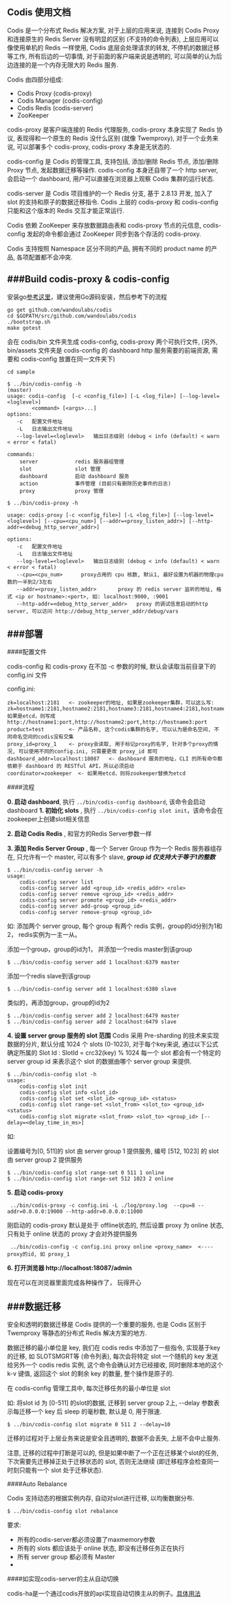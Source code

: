 ## Codis 使用文档

Codis 是一个分布式 Redis 解决方案, 对于上层的应用来说, 连接到 Codis Proxy 和连接原生的 Redis Server 没有明显的区别 (不支持的命令列表), 上层应用可以像使用单机的 Redis 一样使用, Codis 底层会处理请求的转发, 不停机的数据迁移等工作, 所有后边的一切事情, 对于前面的客户端来说是透明的, 可以简单的认为后边连接的是一个内存无限大的 Redis 服务.

Codis 由四部分组成:

* Codis Proxy   (codis-proxy)
* Codis Manager (codis-config)
* Codis Redis   (codis-server)
* ZooKeeper

codis-proxy 是客户端连接的 Redis 代理服务, codis-proxy 本身实现了 Redis 协议, 表现得和一个原生的 Redis 没什么区别 (就像 Twemproxy), 对于一个业务来说, 可以部署多个 codis-proxy, codis-proxy 本身是无状态的.

codis-config 是 Codis 的管理工具, 支持包括, 添加/删除 Redis 节点, 添加/删除 Proxy 节点, 发起数据迁移等操作. codis-config 本身还自带了一个 http server, 会启动一个 dashboard, 用户可以直接在浏览器上观察 Codis 集群的运行状态.

codis-server 是 Codis 项目维护的一个 Redis 分支, 基于 2.8.13 开发, 加入了 slot 的支持和原子的数据迁移指令. Codis 上层的 codis-proxy 和 codis-config 只能和这个版本的 Redis 交互才能正常运行.

Codis 依赖 ZooKeeper 来存放数据路由表和 codis-proxy 节点的元信息, codis-config 发起的命令都会通过 ZooKeeper 同步到各个存活的 codis-proxy.

Codis 支持按照 Namespace 区分不同的产品, 拥有不同的 product name 的产品, 各项配置都不会冲突.


###Build codis-proxy & codis-config
------------------

安装go[参考这里](https://golang.org/doc/install)，建议使用Go源码安装，然后参考下的流程

```
go get github.com/wandoulabs/codis
cd $GOPATH/src/github.com/wandoulabs/codis
./bootstrap.sh
make gotest
```

会在 codis/bin 文件夹生成 codis-config, codis-proxy 两个可执行文件, (另外, bin/assets 文件夹是 codis-config 的 dashboard http 服务需要的前端资源, 需要和 codis-config 放置在同一文件夹下)

```
cd sample

$ ../bin/codis-config -h                                                                                                                                                                                                                           (master)
usage: codis-config  [-c <config_file>] [-L <log_file>] [--log-level=<loglevel>]
		<command> [<args>...]
options:
   -c	配置文件地址
   -L	日志输出文件地址
   --log-level=<loglevel>	输出日志级别 (debug < info (default) < warn < error < fatal)

commands:
	server            redis 服务器组管理
	slot              slot 管理
	dashboard         启动 dashboard 服务
	action            事件管理 (目前只有删除历史事件的日志)
	proxy             proxy 管理
```

```
$ ../bin/codis-proxy -h

usage: codis-proxy [-c <config_file>] [-L <log_file>] [--log-level=<loglevel>] [--cpu=<cpu_num>] [--addr=<proxy_listen_addr>] [--http-addr=<debug_http_server_addr>]

options:
   -c	配置文件地址
   -L	日志输出文件地址
   --log-level=<loglevel>	输出日志级别 (debug < info (default) < warn < error < fatal)
   --cpu=<cpu_num>		proxy占用的 cpu 核数, 默认1, 最好设置为机器的物理cpu数的一半到2/3左右
   --addr=<proxy_listen_addr>		proxy 的 redis server 监听的地址, 格式 <ip or hostname>:<port>, 如: localhost:9000, :9001
   --http-addr=<debug_http_server_addr>   proxy 的调试信息启动的http server, 可以访问 http://debug_http_server_addr/debug/vars
```

###部署
------------------------

####配置文件

codis-config 和 codis-proxy 在不加 -c 参数的时候, 默认会读取当前目录下的 config.ini 文件

config.ini:

```
zk=localhost:2181   <- zookeeper的地址, 如果是zookeeper集群，可以这么写: zk=hostname1:2181,hostname2:2181,hostname3:2181,hostname4:2181,hostname5:2181
如果是etcd，则写成http://hostname1:port,http://hostname2:port,http://hostname3:port
product=test        <- 产品名称, 这个codis集群的名字, 可以认为是命名空间, 不同命名空间的codis没有交集
proxy_id=proxy_1    <- proxy会读取, 用于标记proxy的名字, 针对多个proxy的情况, 可以使用不同的config.ini, 只需要更改 proxy_id 即可
dashboard_addr=localhost:18087   <- dashboard 服务的地址，CLI 的所有命令都依赖于 dashboard 的 RESTful API，所以必须启动
coordinator=zookeeper  <- 如果用etcd，则将zookeeper替换为etcd
```

####流程

**0. 启动 dashboard**, 执行 `../bin/codis-config dashboard`, 该命令会启动 dashboard 
**1. 初始化 slots** , 执行 `../bin/codis-config slot init`，该命令会在zookeeper上创建slot相关信息

**2. 启动 Codis Redis** , 和官方的Redis Server参数一样

**3. 添加 Redis Server Group** , 每一个 Server Group 作为一个 Redis 服务器组存在, 只允许有一个 master, 可以有多个 slave, ***group id 仅支持大于等于1的整数***

```
$ ../bin/codis-config server -h                                                                                                                                                                                                                   usage:
	codis-config server list
	codis-config server add <group_id> <redis_addr> <role>
	codis-config server remove <group_id> <redis_addr>
	codis-config server promote <group_id> <redis_addr>
	codis-config server add-group <group_id>
	codis-config server remove-group <group_id>
```
如: 添加两个 server group, 每个 group 有两个 redis 实例，group的id分别为1和2，
redis实例为一主一从。

添加一个group，group的id为1， 并添加一个redis master到该group
```
$ ../bin/codis-config server add 1 localhost:6379 master
```
添加一个redis slave到该group
```
$ ../bin/codis-config server add 1 localhost:6380 slave
```
类似的，再添加group，group的id为2
```
$ ../bin/codis-config server add 2 localhost:6479 master
$ ../bin/codis-config server add 2 localhost:6479 slave
```

**4. 设置 server group 服务的 slot 范围**
   Codis 采用 Pre-sharding 的技术来实现数据的分片, 默认分成 1024 个 slots (0-1023), 对于每个key来说, 通过以下公式确定所属的 Slot Id : SlotId = crc32(key) % 1024 
   每一个 slot 都会有一个特定的 server group id 来表示这个 slot 的数据由哪个 server group 来提供.

```
$ ../bin/codis-config slot -h                                                                                                                                                                                                                     
usage:
	codis-config slot init
	codis-config slot info <slot_id>
	codis-config slot set <slot_id> <group_id> <status>
	codis-config slot range-set <slot_from> <slot_to> <group_id> <status>
	codis-config slot migrate <slot_from> <slot_to> <group_id> [--delay=<delay_time_in_ms>]
```

如: 

设置编号为[0, 511]的 slot 由 server group 1 提供服务, 编号 [512, 1023] 的 slot 由 server group 2 提供服务

```
$ ../bin/codis-config slot range-set 0 511 1 online
$ ../bin/codis-config slot range-set 512 1023 2 online
```

 **5. 启动 codis-proxy**
```
 ../bin/codis-proxy -c config.ini -L ./log/proxy.log  --cpu=8 --addr=0.0.0.0:19000 --http-addr=0.0.0.0:11000
```
刚启动的 codis-proxy 默认是处于 offline状态的, 然后设置 proxy 为 online 状态, 只有处于 online 状态的 proxy 才会对外提供服务
```
 ../bin/codis-config -c config.ini proxy online <proxy_name>  <---- proxy的id, 如 proxy_1
```

 **6. 打开浏览器 http://localhost:18087/admin**
 
 现在可以在浏览器里面完成各种操作了， 玩得开心
  

###数据迁移
-----------------------------

安全和透明的数据迁移是 Codis 提供的一个重要的服务, 也是 Codis 区别于 Twemproxy 等静态的分布式 Redis 解决方案的地方.

数据迁移的最小单位是 key, 我们在 codis redis 中添加了一些指令, 实现基于key的迁移, 如 SLOTSMGRT等 (命令列表),  每次会将特定 slot 一个随机的 key 发送给另外一个 codis redis 实例, 这个命令会确认对方已经接收, 同时删除本地的这个  k-v 键值, 返回这个  slot 的剩余 key 的数量, 整个操作是原子的.

在 codis-config 管理工具中, 每次迁移任务的最小单位是 slot

如: 将slot id 为 [0-511] 的slot的数据, 迁移到 server group 2上,  --delay 参数表示每迁移一个 key 后 sleep 的毫秒数, 默认是 0, 用于限速.

```
$ ../bin/codis-config slot migrate 0 511 2 --delay=10
```

迁移的过程对于上层业务来说是安全且透明的, 数据不会丢失,  上层不会中止服务.

注意, 迁移的过程中打断是可以的, 但是如果中断了一个正在迁移某个slot的任务, 下次需要先迁移掉正处于迁移状态的 slot, 否则无法继续 (即迁移程序会检查同一时刻只能有一个 slot 处于迁移状态).


####Auto Rebalance 

Codis 支持动态的根据实例内存, 自动对slot进行迁移, 以均衡数据分布.

```
$ ../bin/codis-config slot rebalance
```

要求:
 * 所有的codis-server都必须设置了maxmemory参数
 * 所有的 slots 都应该处于 online 状态, 即没有迁移任务正在执行
 * 所有 server group 都必须有 Master
 * 

####如实现codis-server的主从自动切换

codis-ha是一个通过codis开放的api实现自动切换主从的例子。[具体用法](https://github.com/ngaut/codis-ha)
